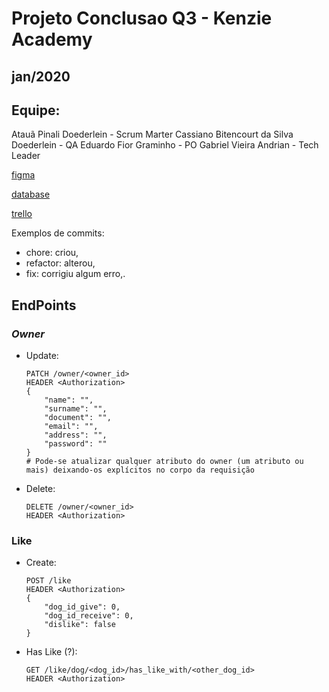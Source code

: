 # Projeto Conclusao Q3 - Kenzie Academy
## jan/2020
## **Equipe**:
Atauã Pinali Doederlein - Scrum Marter
Cassiano Bitencourt da Silva Doederlein - QA
Eduardo Fior Graminho - PO
Gabriel Vieira Andrian - Tech Leader


[figma](https://www.figma.com/file/rKhKJDDXjixbEJh4NdaMNN/Untitled?node-id=0%3A1)


[database](https://my.vertabelo.com/doc/Py5sWzjnazCGN4antp0BbUdXuRYaUYvx)


[trello](https://trello.com/invite/b/2qOYwJBo/61481b1064c194a986e8ffce92488db3/template-kanban)


Exemplos de commits:

- chore: criou,
- refactor: alterou,
- fix: corrigiu algum erro,.

## **EndPoints**

### _Owner_

* Update:
    ```
    PATCH /owner/<owner_id>
    HEADER <Authorization>
    {
        "name": "",
        "surname": "",
        "document": "",
        "email": "",
        "address": "",
        "password": ""
    }
    # Pode-se atualizar qualquer atributo do owner (um atributo ou mais) deixando-os explícitos no corpo da requisição
    ```

* Delete:
    ```
    DELETE /owner/<owner_id>
    HEADER <Authorization>
    ```

### Like

* Create:
    ```
    POST /like
    HEADER <Authorization>
    {
        "dog_id_give": 0,
        "dog_id_receive": 0,
        "dislike": false
    }
    ```

* Has Like (?):
    ```
    GET /like/dog/<dog_id>/has_like_with/<other_dog_id>
    HEADER <Authorization>
    ```